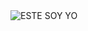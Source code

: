 <image src="[https://riotact316.files.wordpress.com/2010/06/1225858165427f.jpg](https://static.wikia.nocookie.net/ffacc27c-ccef-43b1-90aa-4d278620d8b9/scale-to-width/755)https://static.wikia.nocookie.net/ffacc27c-ccef-43b1-90aa-4d278620d8b9/scale-to-width/755" alt="ESTE SOY YO">
